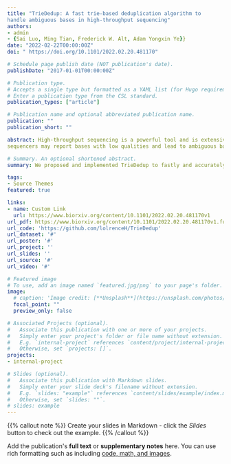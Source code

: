 ```yaml
---
title: "TrieDedup: A fast trie-based deduplication algorithm to
handle ambiguous bases in high-throughput sequencing"
authors:
- admin
- {Sai Luo, Ming Tian, Frederick W. Alt, Adam Yongxin Ye}}
date: "2022-02-22T00:00:00Z"
doi: " https://doi.org/10.1101/2022.02.20.481170"

# Schedule page publish date (NOT publication's date).
publishDate: "2017-01-01T00:00:00Z"

# Publication type.
# Accepts a single type but formatted as a YAML list (for Hugo requirements).
# Enter a publication type from the CSL standard.
publication_types: ["article"]

# Publication name and optional abbreviated publication name.
publication: ""
publication_short: ""

abstract: High-throughput sequencing is a powerful tool and is extensively applied in biological studies. However
sequencers may report bases with low qualities and lead to ambiguous bases, 'N's. PCR duplicates introduced in library preparation need to be removed in genomics studies, and several deduplication tools have been developed for this purpose. However, the existing tools cannot deal with 'N's correctly or efficiently. Here we proposed and implemented TrieDedup, which uses trie (prefix tree) structure to compare and store sequences. TrieDedup can handle ambiguous base 'N's, and efficiently deduplicate at the level of raw sequences. We also reduced its memory usage by approximately 20% by implementing restrictedListDict. We benchmarked the performance of the algorithm and showed that TrieDedup can deduplicate reads up to 160-fold faster than pairwise comparison at a cost of 36-fold higher memory usage. TrieDedup algorithm may facilitate PCR deduplication, barcode or UMI assignment and repertoire diversity analysis of large scale high-throughput sequencing datasets with its ultra-fast algorithm that can account for ambiguous bases due to sequencing errors.

# Summary. An optional shortened abstract.
summary: We proposed and implemented TrieDedup to fastly and accurately deduplicate high-throughput sequencing experiments while accounting for sequencing artifacts. TrieDedup uses trie (prefix tree) structure to compare and store sequences. Our benchmark experiments show TrieDedup can deduplicate reads up to 160-fold faster than pairwise comparison at a cost of 36-fold higher memory usage. 

tags:
- Source Themes
featured: true

links:
- name: Custom Link
  url: https://www.biorxiv.org/content/10.1101/2022.02.20.481170v1
url_pdf: https://www.biorxiv.org/content/10.1101/2022.02.20.481170v1.full.pdf
url_code: 'https://github.com/lolrenceH/TrieDedup'
url_dataset: '#'
url_poster: '#'
url_project: ''
url_slides: ''
url_source: '#'
url_video: '#'

# Featured image
# To use, add an image named `featured.jpg/png` to your page's folder. 
image:
  # caption: 'Image credit: [**Unsplash**](https://unsplash.com/photos/s9CC2SKySJM)'
  focal_point: ""
  preview_only: false

# Associated Projects (optional).
#   Associate this publication with one or more of your projects.
#   Simply enter your project's folder or file name without extension.
#   E.g. `internal-project` references `content/project/internal-project/index.md`.
#   Otherwise, set `projects: []`.
projects:
- internal-project

# Slides (optional).
#   Associate this publication with Markdown slides.
#   Simply enter your slide deck's filename without extension.
#   E.g. `slides: "example"` references `content/slides/example/index.md`.
#   Otherwise, set `slides: ""`.
# slides: example
---
```


{{% callout note %}}
Create your slides in Markdown - click the *Slides* button to check out the example.
{{% /callout %}}

Add the publication's **full text** or **supplementary notes** here. You can use rich formatting such as including [code, math, and images](https://docs.hugoblox.com/content/writing-markdown-latex/).
